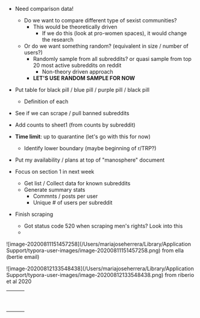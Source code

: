 * Need comparison data!

  * Do we want to compare different type of sexist communities? 
    * This would be theoretically driven
      * If we do this (look at pro-women spaces), it would change the research
  * Or do we want something random? (equivalent in size / number of users?)
    * Randomly sample from all subreddits? or quasi sample from top 20 most active subreddits on reddit
      * Non-theory driven approach
    * **LET'S USE RANDOM SAMPLE FOR NOW**

* Put table for black pill / blue pill / purple pill / black pill

  * Definition of each

* See if we can scrape / pull banned subreddits

* Add counts to sheet1 (from counts by subreddit)

* **Time limit**: up to quarantine (let's go with this for now)

  * Identify lower boundary (maybe beginning of r/TRP?)

* Put my availability / plans at top of "manosphere" document

* Focus on section 1 in next week

  * Get list / Collect data for known subreddits
  * Generate summary stats
    * Commnts / posts per user
    * Unique # of users per subreddit

* Finish scraping

  * Got status code 520 when scraping men's rights? Look into this
  * 

  

![image-20200811151457258](/Users/mariajoseherrera/Library/Application Support/typora-user-images/image-20200811151457258.png) from ella (bertie email)





![image-20200812133548438](/Users/mariajoseherrera/Library/Application Support/typora-user-images/image-20200812133548438.png) from riberio et al 2020





|      |      |      |
| ---- | ---- | ---- |
|      |      |      |
|      |      |      |
|      |      |      |
|      |      |      |
|      |      |      |
|      |      |      |
|      |      |      |
|      |      |      |
|      |      |      |

